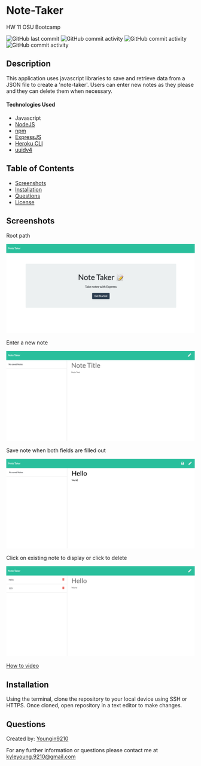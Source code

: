 # Note-Taker

HW 11 OSU Bootcamp

![GitHub last commit](https://img.shields.io/github/last-commit/Youngin9210/Note-Taker)
![GitHub commit activity](https://img.shields.io/github/commit-activity/m/Youngin9210/Note-Taker)
![GitHub commit activity](https://img.shields.io/github/languages/count/Youngin9210/Note-Taker)
![GitHub commit activity](https://img.shields.io/github/languages/top/Youngin9210/Note-Taker)

## Description

This application uses javascript libraries to save and retrieve data from a JSON file to create a 'note-taker'. Users can enter new notes as they please and they can delete them when necessary.

#### Technologies Used

- Javascript
- [NodeJS](https://nodejs.org/en/)
- [npm](https://docs.npmjs.com/)
- [ExpressJS](https://expressjs.com/)
- [Heroku CLI](https://devcenter.heroku.com/articles/heroku-cli)
- [uuidv4](https://www.npmjs.com/package/uuid)

## Table of Contents

- [Screenshots](#screenshots)
- [Installation](#installation)
- [Questions](#questions)
- [License](#license)

## Screenshots

Root path

![image](public/assets/images/home.png)

Enter a new note

![image](public/assets/images/newNote.png)

Save note when both fields are filled out

![image](public/assets/images/saveNote.png)

Click on existing note to display or click to delete

![image](public/assets/images/displayNote.png)

[How to video](https://drive.google.com/file/d/1AtJozsk7dj2otHj6YZWFEHWoYg4A0cN-/view)

## Installation

Using the terminal, clone the repository to your local device using SSH or HTTPS. Once cloned, open repository in a text editor to make changes.

## Questions

Created by: [Youngin9210](https://github.com/Youngin9210)

For any further information or questions please contact me at [kyleyoung.9210@gmail.com](mailto:kyleyoung.9210@gmail.com)
